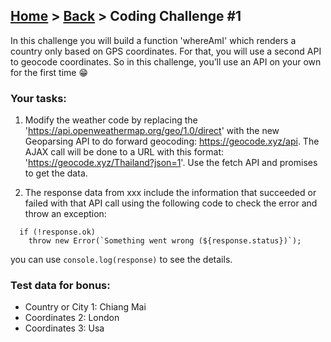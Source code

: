 ## [Home](../../../README.md) > [Back](lesson.md) > Coding Challenge #1

In this challenge you will build a function 'whereAmI' which renders a country
only based on GPS coordinates. For that, you will use a second API to geocode
coordinates. So in this challenge, you’ll use an API on your own for the first time 😁

### Your tasks:

1. Modify the weather code by replacing the 'https://api.openweathermap.org/geo/1.0/direct' with the new Geoparsing API to do forward geocoding: https://geocode.xyz/api. The AJAX call will be done to a URL with this format: 'https://geocode.xyz/Thailand?json=1'. Use the fetch API and promises to get the data.

2. The response data from xxx include the information that succeeded or failed with that API call using the following code to check the error and throw an exception:

```
  if (!response.ok)
    throw new Error(`Something went wrong (${response.status})`);
```

you can use `console.log(response)` to see the details.

### Test data for bonus:

- Country or City 1: Chiang Mai
- Coordinates 2: London
- Coordinates 3: Usa
